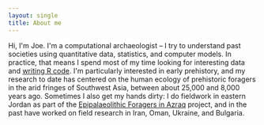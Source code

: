 ```yaml
---
layout: single
title: About me
---
```


Hi, I'm Joe. I'm a computational archaeologist – I try to understand past societies using quantitative data, statistics, and computer models. In practice, that means I spend most of my time looking for interesting data and [writing R code](https://github.com/joeroe). I'm particularly interested in early prehistory, and my research to date has centered on the human ecology of prehistoric foragers in the arid fringes of Southwest Asia, between about 25,000 and 8,000 years ago. Sometimes I also get my hands dirty: I do fieldwork in eastern Jordan as part of the [Epipalaeolithic Foragers in Azraq](https://epipalaeolithicforagers.wordpress.com/) project, and in the past have worked on field research in Iran, Oman, Ukraine, and Bulgaria.

